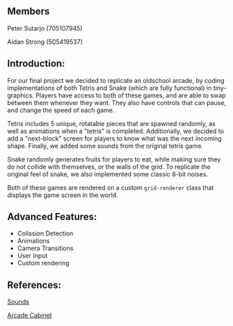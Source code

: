 

## Members
Peter Sutarjo (705107945)

Aidan Strong (505419537)



## Introduction:
For our final project we decided to replicate an oldschool arcade, by coding implementations of both Tetris and Snake (which are fully functional) in tiny-graphics. Players have access to both of these games, and are able to swap between them whenever they want. They also have controls that can pause, and change the speed of each game.

Tetris includes 5 unique, rotatable pieces that are spawned randomly, as well as animations when a "tetris" is completed. Additionally, we decided to add a "next-block" screen for players to know what was the next incoming shape. Finally, we added some sounds from the original tetris game.

Snake randomly generates fruits for players to eat, while making sure they do not collide with themselves, or the walls of the grid. To replicate the original feel of snake, we also implemented some classic 8-bit noises.

Both of these games are rendered on a custom `grid-renderer` class that displays the game screen in the world.



## Advanced Features:

- Colission Detection
- Animations
- Camera Transitions
- User Input
- Custom rendering



## References:

[Sounds](https://www.youtube.com/watch?v=Xm9O2iJLWxY)

[Arcade Cabinet](https://sketchfab.com/3d-models/arcade-cabinet-5758fd87e207488db6f530a7b28eb447)